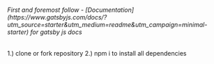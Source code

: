 <h6>First and foremost follow - [Documentation](https://www.gatsbyjs.com/docs/?utm_source=starter&utm_medium=readme&utm_campaign=minimal-starter) for gatsby js docs</h6>

1.) clone or fork repository 
2.) npm i to install all dependencies

